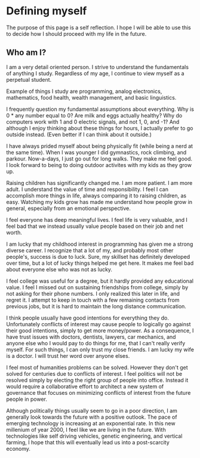# Defining myself

The purpose of this page is a self reflection. I hope I will be able to use this to decide how I should proceed with my life in the future.

## Who am I?

I am a very detail oriented person. I strive to understand the fundamentals of anything I study. Regardless of my age, I continue to view myself as a perpetual student.

Example of things I study are programming, analog electronics, mathematics, food health, wealth management, and basic linguistics.

I frequently question my fundamental assumptions about everything. Why is 0 * any number equal to 0? Are milk and eggs actually healthy? Why do computers work with 1 and 0 electric signals, and not 1, 0, and -1? And although I enjoy thinking about these things for hours, I actually prefer to go outside instead. (Even better if I can think about it outside.)

I have always prided myself about being physically fit (while being a nerd at the same time). When I was younger I did gymnastics, rock climbing, and parkour. Now-a-days, I just go out for long walks. They make me feel good. I look forward to being to doing outdoor activites with my kids as they grow up.

Raising children has significantly changed me. I am more patient. I am more adult. I understand the value of time and responsibility. I feel I can accomplish more things in life, always comparing it to raising children, as easy. Watching my kids grow has made me understand how people grow in general, especially from an emotional perspective.

I feel everyone has deep meaningful lives. I feel life is very valuable, and I feel bad that we instead usually value people based on their job and net worth.

I am lucky that my childhood interest in programming has given me a strong diverse career. I recognize that a lot of my, and probably most other people's, success is due to luck. Sure, my skillset has definitely developed over time, but a lot of lucky things helped me get here. It makes me feel bad about everyone else who was not as lucky.

I feel college was useful for a degree, but it hardly provided any educational value. I feel I missed out on sustaining friendships from college, simply by not asking for their phone numbers. I only realized this later in life, and regret it. I attempt to keep in touch with a few remaining contacts from previous jobs, but it is hard to maintain the long distance communication.

I think people usually have good intentions for everything they do. Unfortunately conflicts of interest may cause people to logically go against their good intentions, simply to get more money/power.
As a consequence, I have trust issues with doctors, dentists, lawyers, car mechanics, and anyone else who I would pay to do things for me, that I can't really verify myself. For such things, I can only trust my close friends. I am lucky my wife is a doctor. I will trust her word over anyone elses.

I feel most of humanities problems can be solved. However they don't get solved for centuries due to conflicts of interest. I feel politics will not be resolved simply by electing the right group of people into office. Instead it would require a collaborative effort to architect a new system of governance that focuses on minimizing conflicts of interest from the future people in power.

Although politically things usually seem to go in a poor direction, I am generally look towards the future with a positive outlook. The pace of emerging technology is increasing at an exponential rate. In this new millenium of year 2000, I feel like we are living in the future. With technologies like self driving vehicles, genetic engineering, and vertical farming, I hope that this will eventually lead us into a post-scarcity economy.
